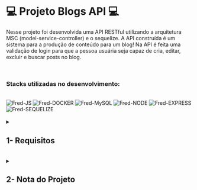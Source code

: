 # :computer: Projeto Blogs API :computer:

Nesse projeto foi desenvolvida uma API RESTful utilizando a arquitetura MSC (model-service-controller) e o sequelize. A API construída é um sistema para a produção de conteúdo para um blog! Na API é feita uma validação de login para que a pessoa usuária seja capaz de cria, editar, excluir e buscar posts no blog.

<br />

### Stacks utilizadas no desenvolvimento:
<div style="display: inline_block"><br>
  <img alt="Fred-JS" src="https://img.shields.io/badge/JavaScript-F7DF1E?style=for-the-badge&logo=javascript&logoColor=black" />
  <img alt="Fred-DOCKER" src="https://img.shields.io/badge/Docker-2CA5E0?style=for-the-badge&logo=docker&logoColor=white" />
  <img alt="Fred-MySQL" src="https://img.shields.io/badge/MySQL-005C84?style=for-the-badge&logo=mysql&logoColor=white" />
  <img alt="Fred-NODE" src="https://img.shields.io/badge/Node.js-43853D?style=for-the-badge&logo=node.js&logoColor=white" />
  <img alt="Fred-EXPRESS" src="https://img.shields.io/badge/Express.js-000000?style=for-the-badge&logo=express&logoColor=white" />
  <img alt="Fred-SEQUELIZE" src="https://img.shields.io/badge/Sequelize-52B0E7?style=for-the-badge&logo=Sequelize&logoColor=white" />
</div>

<br />

<details>
<summary>
  
## 1- Requisitos
  
</summary>

### 1. Crie migrations para as tabelas users, categories, blog_posts, posts_categories

### 2. Crie o modelo User em src/models/User.js com as propriedades corretas

### 3. Sua aplicação deve ter o endpoint POST /login

### 4. Sua aplicação deve ter o endpoint POST /user

### 5. Sua aplicação deve ter o endpoint GET /user

### 6. Sua aplicação deve ter o endpoint GET /user/:id

### 7. Crie o modelo Category em src/models/Category.js com as propriedades corretas

### 8. Sua aplicação deve ter o endpoint POST /categories

### 9. Sua aplicação deve ter o endpoint GET /categories

### 10. Crie o modelo BlogPost em src/models/BlogPost.js com as propriedades e associações corretas

### 11. Crie o modelo PostCategory em src/models/PostCategory.js com as propriedades e associações corretas

### 12. Sua aplicação deve ter o endpoint POST /post
  
### 13. Sua aplicação deve ter o endpoint GET /post
  
### 14. Sua aplicação deve ter o endpoint GET /post/:id
  
### 15. Sua aplicação deve ter o endpoint PUT /post/:id
  
### 16. Sua aplicação deve ter o endpoint DELETE /post/:id
  
### 17. Sua aplicação deve ter o endpoint DELETE /user/me
  
### 18. Sua aplicação deve ter o endpoint GET /post/search?q=:searchTerm

</details>
<br />

<details>
<summary>

## 2- Nota do Projeto

</summary>

## 100% :heavy_check_mark:

![Project-Blogs-API](https://raw.githubusercontent.com/FredericoTP/trybe-project-22-blogs-api/main/image/blogs-api-grade.png)

</details>
<br />
